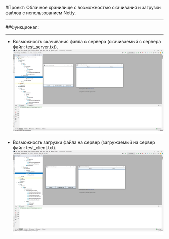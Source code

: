#Проект: Облачное хранилище с возможностью скачивания и загрузки файлов с использованием Netty.
___
##Функционал:
___
* Возможность скачивания файла с сервера (скачиваемый с сервера файл: test_server.txt).
![](screenshots/download.jpg)
  
* Возможность загрузки файла на сервер (загружаемый на сервер файл: test_client.txt).
![](screenshots/upload.jpg)